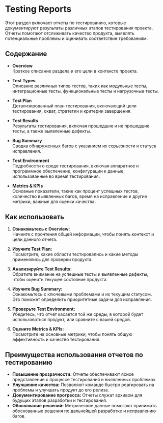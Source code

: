 # Testing Reports

Этот раздел включает отчеты по тестированию, которые документируют результаты различных этапов тестирования проекта. Отчеты помогают отслеживать качество продукта, выявлять потенциальные проблемы и оценивать соответствие требованиям.

## Содержание

- **Overview**  
  Краткое описание раздела и его цели в контексте проекта.

- **Test Types**  
  Описание различных типов тестов, таких как модульные тесты, интеграционные тесты, функциональные тесты и нагрузочные тесты.

- **Test Plan**  
  Детализированный план тестирования, включающий цели тестирования, охват, стратегии и критерии завершения.

- **Test Results**  
  Результаты тестирования, включая прошедшие и не прошедшие тесты, а также выявленные дефекты. 

- **Bug Summary**  
  Сводка обнаруженных багов с указанием их серьезности и статуса исправления.

- **Test Environment**  
  Подробности о среде тестирования, включая аппаратное и программное обеспечение, конфигурации и данные, использованные во время тестирования.

- **Metrics & KPIs**  
  Основные показатели, такие как процент успешных тестов, количество выявленных багов, время на исправление и другие метрики, важные для оценки качества.

## Как использовать

1. **Ознакомьтесь с Overview:**  
   Начните с прочтения общей информации, чтобы понять контекст и цели данного отчета.

2. **Изучите Test Plan:**  
   Посмотрите, какие области тестировались и какие методы применялись для проверки продукта.

3. **Анализируйте Test Results:**  
   Обратите внимание на успешные тесты и выявленные дефекты, чтобы оценить текущее состояние продукта.

4. **Изучите Bug Summary:**  
   Ознакомьтесь с ключевыми проблемами и их текущим статусом. Это поможет определить приоритетные задачи для исправления.

5. **Проверьте Test Environment:**  
   Убедитесь, что отчет касается той же среды, в которой будет использоваться продукт, или сравните с вашей средой.

6. **Оцените Metrics & KPIs:**  
   Посмотрите на основные метрики, чтобы понять общую эффективность и качество тестирования.

## Преимущества использования отчетов по тестированию

- **Повышение прозрачности:** Отчеты обеспечивают ясное представление о процессе тестирования и выявленных проблемах.
- **Улучшение качества:** Позволяют команде быстро реагировать на проблемы и улучшать продукт до его релиза.
- **Документирование прогресса:** Отчеты служат архивом для будущих этапов разработки и тестирования.
- **Обоснование решений:** Метрические данные помогают принимать обоснованные решения по дальнейшей разработке и исправлению багов.
